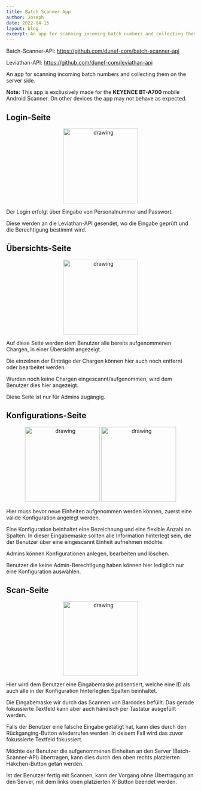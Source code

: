 ```yaml
---
title: Batch Scanner App
author: Joseph
date: 2022-04-15
layout: blog
excerpt: An app for scanning incoming batch numbers and collecting them on the server side.
---
```



Batch-Scanner-API: https://github.com/dunef-com/batch-scanner-api

Leviathan-API: https://github.com/dunef-com/leviathan-api


An app for scanning incoming batch numbers and collecting them on the server side.


**Note:** This app is excliusively made for the **KEYENCE BT-A700** mobile Android Scanner. On other devices the app may not behave as expected.


## Login-Seite

<p align="center">
  <img src="https://user-images.githubusercontent.com/72471328/194281070-38c472c1-87eb-4660-93d7-5d2ab0fc10e0.png" alt="drawing" width="200"/>
</p>

Der Login erfolgt über Eingabe von Personalnummer und Passwort.

Diese werden an die Leviathan-API gesendet, wo die Eingabe geprüft und die Berechtigung bestimmt wird.


## Übersichts-Seite

<p align="center">
  <img src="https://user-images.githubusercontent.com/72471328/194281762-97a57d76-0e4a-4896-a70f-34324f035fda.png" alt="drawing" width="200"/>
</p>

Auf diese Seite werden dem Benutzer alle bereits aufgenommenen Chargen, in einer Übersicht angezeigt.

Die einzelnen der Einträge der Chargen können hier auch noch entfernt oder bearbeitet werden.

Wurden noch keine Chargen eingescannt/aufgenommen, wird dem Benutzer dies hier angezeigt.

Diese Seite ist nur für Admins zugängig.


## Konfigurations-Seite

<p align="center" >
  <img src="https://user-images.githubusercontent.com/72471328/194282749-ed08b499-42a9-4b21-8047-9d46f2def8b2.png" width="200" alt="drawing">
  <img src="https://user-images.githubusercontent.com/72471328/194282725-a66e85eb-7556-4ed1-aa99-df2103f65cf2.png" width="200" alt="drawing">
</p>

Hier muss bevor neue Einheiten aufgenommen werden können, zuerst eine valide Konfiguration angelegt werden. 

Eine Konfiguration beinhaltet eine Bezeichnung und eine flexible Anzahl an Spalten.
In dieser Eingabemaske sollten alle Information hinterlegt sein, die der Benutzer über eine eingescannt Einheit aufnehmen möchte.

Admins können Konfigurationen anlegen, bearbeiten und löschen.

Benutzer die keine Admin-Berechtigung haben können hier lediglich nur eine Konfiguration auswählen.


## Scan-Seite
<p align="center" >
  <img src="https://user-images.githubusercontent.com/72471328/194284754-838bd100-398e-49cb-ac51-6250dd1fe122.png" width="200" alt="drawing">
</p>
Hier wird dem Benutzer eine Eingabemaske präsentiert, welche eine ID als auch alle in der Konfiguration hinterlegten Spalten beinhaltet. 

Die Eingabemaske wir durch das Scannen von Barcodes befüllt. Das gerade fokussierte Textfeld kann aber auch händisch per Tastatur ausgefüllt werden.

Falls der Benutzer eine falsche Eingabe getätigt hat, kann dies durch den Rückganging-Button wiederrufen werden. In deisem Fall wird das zuvor fokussierte Textfeld fokussiert.

Möchte der Benutzer die aufgenommenen Einheiten an den Server (Batch-Scanner-API) übertragen, kann dies durch den oben rechts platzierten Häkchen-Button getan werden.

Ist der Benutzer fertig mit Scannen, kann der Vorgang ohne Übertragung an den Server, mit dem links oben platzierten X-Button beendet werden.

